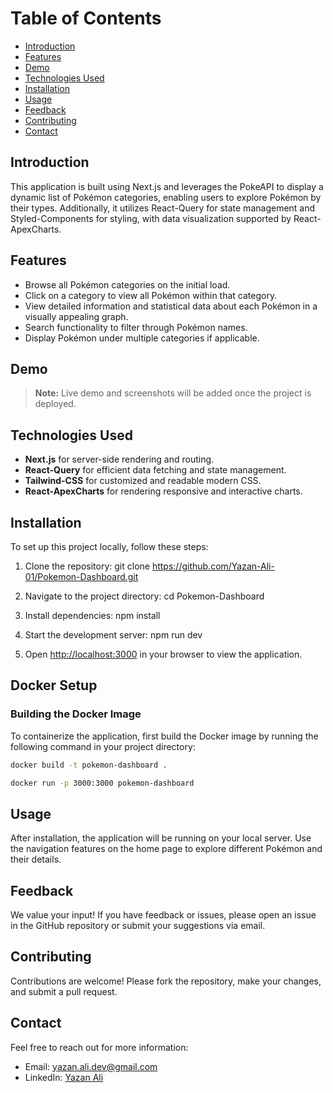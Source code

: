 # Table of Contents

- [Introduction](#introduction)
- [Features](#features)
- [Demo](#demo)
- [Technologies Used](#technologies-used)
- [Installation](#installation)
- [Usage](#usage)
- [Feedback](#feedback)
- [Contributing](#contributing)
- [Contact](#contact)

## Introduction <a name="introduction"></a>

This application is built using Next.js and leverages the PokeAPI to display a dynamic list of Pokémon categories, enabling users to explore Pokémon by their types. Additionally, it utilizes React-Query for state management and Styled-Components for styling, with data visualization supported by React-ApexCharts.

## Features <a name="features"></a>

- Browse all Pokémon categories on the initial load.
- Click on a category to view all Pokémon within that category.
- View detailed information and statistical data about each Pokémon in a visually appealing graph.
- Search functionality to filter through Pokémon names.
- Display Pokémon under multiple categories if applicable.

## Demo <a name="demo"></a>

> **Note:** Live demo and screenshots will be added once the project is deployed.

## Technologies Used <a name="technologies-used"></a>

- **Next.js** for server-side rendering and routing.
- **React-Query** for efficient data fetching and state management.
- **Tailwind-CSS** for customized and readable modern CSS.
- **React-ApexCharts** for rendering responsive and interactive charts.

## Installation <a name="installation"></a>

To set up this project locally, follow these steps:

1. Clone the repository:
git clone https://github.com/Yazan-Ali-01/Pokemon-Dashboard.git

2. Navigate to the project directory:
cd Pokemon-Dashboard


3. Install dependencies:
npm install

4. Start the development server:
npm run dev

5. Open [http://localhost:3000](http://localhost:3000) in your browser to view the application.

## Docker Setup

### Building the Docker Image

To containerize the application, first build the Docker image by running the following command in your project directory:

```bash
docker build -t pokemon-dashboard .
```
```bash
docker run -p 3000:3000 pokemon-dashboard
```
## Usage <a name="usage"></a>

After installation, the application will be running on your local server. Use the navigation features on the home page to explore different Pokémon and their details.

## Feedback <a name="feedback"></a>

We value your input! If you have feedback or issues, please open an issue in the GitHub repository or submit your suggestions via email.

## Contributing <a name="contributing"></a>

Contributions are welcome! Please fork the repository, make your changes, and submit a pull request.

## Contact <a name="contact"></a>

Feel free to reach out for more information:

- Email: [yazan.ali.dev@gmail.com](mailto:yazan.ali.dev@gmail.com)
- LinkedIn: [Yazan Ali](https://www.linkedin.com/in/yazan-ali/)